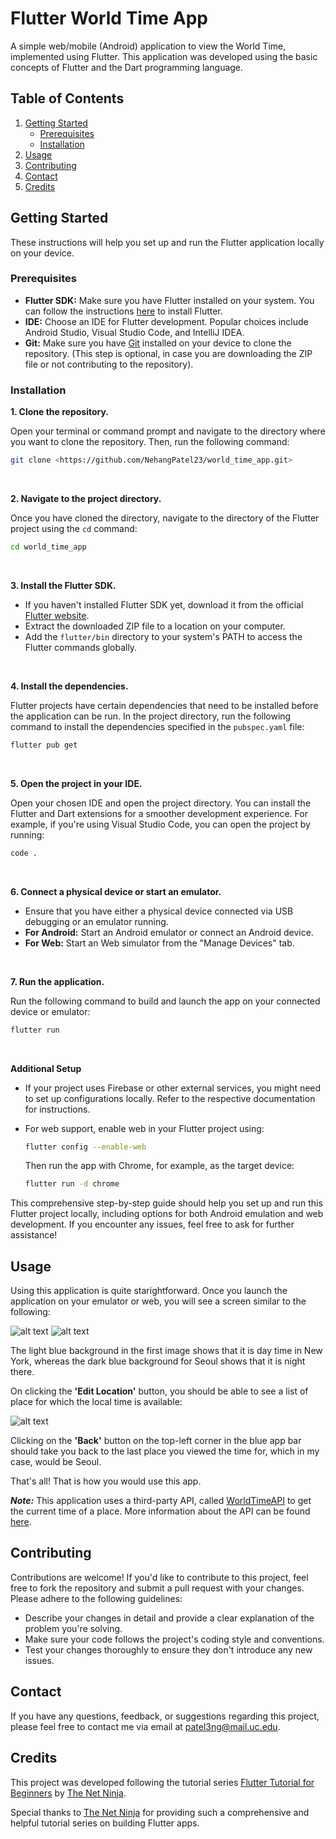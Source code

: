 # Flutter World Time App

A simple web/mobile (Android) application to view the World Time, implemented using Flutter. This
application was developed using the basic concepts of Flutter and the Dart programming language.

## Table of Contents

1. [Getting Started](#getting-started)
    - [Prerequisites](#prerequisites)
    - [Installation](#installation)
2. [Usage](#usage)
3. [Contributing](#contributing)
4. [Contact](#contact)
5. [Credits](#credits)


## Getting Started

These instructions will help you set up and run the Flutter application locally on your device.

### Prerequisites

- **Flutter SDK:** Make sure you have Flutter installed on your system. You can follow the
  instructions [here](https://flutter.dev/docs/get-started/install) to install Flutter.
- **IDE:** Choose an IDE for Flutter development. Popular choices include Android Studio, Visual
  Studio Code, and IntelliJ IDEA.
- **Git:** Make sure you have [Git](https://git-scm.com/) installed on your device to clone the
  repository. (This step is optional, in case you are downloading the ZIP file or not contributing
  to the repository).

### Installation

**1. Clone the repository.**

Open your terminal or command prompt and navigate to the directory where you want to clone the
repository. Then, run the following command:

```bash
git clone <https://github.com/NehangPatel23/world_time_app.git>
```

<br>

**2. Navigate to the project directory.**

Once you have cloned the directory, navigate to the directory of the Flutter project using
the ```cd``` command:

```bash
cd world_time_app
```

<br>

**3. Install the Flutter SDK.**

- If you haven't installed Flutter SDK yet, download it from the
  official [Flutter website](https://docs.flutter.dev/get-started/install).
- Extract the downloaded ZIP file to a location on your computer.
- Add the ```flutter/bin``` directory to your system's PATH to access the Flutter commands globally.

<br>

**4. Install the dependencies.**

Flutter projects have certain dependencies that need to be installed before the application can be
run. In the project directory, run the following command to install the dependencies specified in
the ```pubspec.yaml``` file:

```bash
flutter pub get
```

<br>

**5. Open the project in your IDE.**

Open your chosen IDE and open the project directory. You can install the Flutter and Dart extensions
for a smoother development experience.
For example, if you're using Visual Studio Code, you can open the project by running:

```bash
code .
```

<br>

**6. Connect a physical device or start an emulator.**

- Ensure that you have either a physical device connected via USB debugging or an emulator running.
- **For Android:** Start an Android emulator or connect an Android device.
- **For Web:** Start an Web simulator from the "Manage Devices" tab.

<br>

**7. Run the application.**

Run the following command to build and launch the app on your connected device or emulator:

```bash
flutter run
```

<br>

**Additional Setup**

- If your project uses Firebase or other external services, you might need to set up configurations
  locally. Refer to the respective documentation for instructions.
- For web support, enable web in your Flutter project using:

    ```bash
    flutter config --enable-web
    ```
  Then run the app with Chrome, for example, as the target device:

    ```bash
    flutter run -d chrome
    ```

This comprehensive step-by-step guide should help you set up and run this Flutter project locally,
including options for both Android emulation and web development. If you encounter any issues, feel
free to ask for further assistance!

## Usage

Using this application is quite starightforward. Once you launch the application on your emulator or
web, you will see a screen similar to the following:

![alt text](assets/image.png)
![alt text](assets/image-1.png)

The light blue background in the first image shows that it is day time in New York, whereas the dark
blue background for Seoul shows that it is night there.

On clicking the **'Edit Location'** button, you should be able to see a list of place for which the
local time is available:

![alt text](assets/image-2.png)

Clicking on the **'Back'** button on the top-left corner in the blue app bar should take you back to
the last place you viewed the time for, which in my case, would be Seoul.

That's all! That is how you would use this app.

***Note:*** This application uses a third-party API,
called [WorldTimeAPI](https://worldtimeapi.org/) to get the current time of a place. More
information about the API can be found [here](https://worldtimeapi.org/pages/faqs).
<br>

## Contributing

Contributions are welcome! If you'd like to contribute to this project, feel free to fork the
repository and submit a pull request with your changes. Please adhere to the following guidelines:

- Describe your changes in detail and provide a clear explanation of the problem you're solving.
- Make sure your code follows the project's coding style and conventions.
- Test your changes thoroughly to ensure they don't introduce any new issues.

## Contact

If you have any questions, feedback, or suggestions regarding this project, please feel free to
contact me via email at patel3ng@mail.uc.edu.

## Credits

This project was developed following the tutorial
series [Flutter Tutorial for Beginners](https://www.youtube.com/playlist?list=PL4cUxeGkcC9jLYyp2Aoh6hcWuxFDX6PBJ)
by [The Net Ninja](https://www.thenetninja.co.uk/).

Special thanks to [The Net Ninja](https://www.thenetninja.co.uk/) for providing such a comprehensive
and helpful tutorial series on building Flutter apps.
